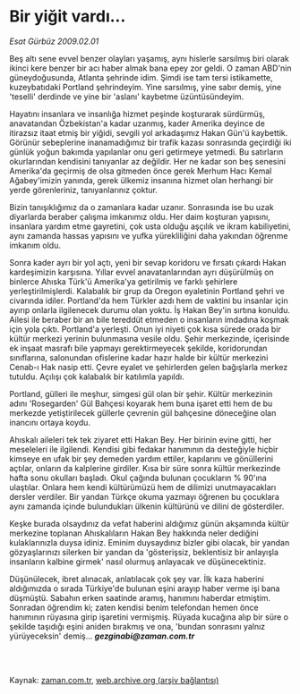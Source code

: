 # Bir yiğit vardı...

*Esat Gürbüz 2009.02.01*

<td class="columnist-detail">
<p>Beş altı sene evvel benzer olayları yaşamış, aynı hislerle sarsılmış biri olarak ikinci kere benzer bir acı haber almak bana epey zor geldi. O zaman ABD'nin güneydoğusunda, Atlanta şehrinde idim. Şimdi ise tam tersi istikamette, kuzeybatıdaki Portland şehrindeyim. Yine sarsılmış, yine sabır demiş, yine 'teselli' derdinde ve yine bir 'aslanı' kaybetme üzüntüsündeyim.</p>
<p>
<div id="haberMetinDiv">
<p>Hayatını insanlara ve insanlığa hizmet peşinde koşturarak sürdürmüş, anavatandan Özbekistan'a kadar uzanmış, kader Amerika deyince de itirazsız itaat etmiş bir yiğidi, sevgili yol arkadaşımız Hakan Gün'ü kaybettik. Görünür sebeplerine inanamadığımız bir trafik kazası sonrasında geçirdiği iki günlük yoğun bakımda yapılanlar onu geri getirmeye yetmedi. Bu satırların okurlarından kendisini tanıyanlar az değildir. Her ne kadar son beş senesini Amerika'da geçirmiş de olsa gitmeden önce gerek Merhum Hacı Kemal Ağabey'imizin yanında, gerek ülkemiz insanına hizmet olan herhangi bir yerde görenleriniz, tanıyanlarınız çoktur. 
<p>Bizin tanışıklığımız da o zamanlara kadar uzanır. Sonrasında ise bu uzak diyarlarda beraber çalışma imkanımız oldu. Her daim koşturan yapısını, insanlara yardım etme gayretini, çok usta olduğu aşçılık ve ikram kabiliyetini, aynı zamanda hassas yapısını ve yufka yürekliliğini daha yakından öğrenme imkanım oldu. 
<p>Sonra kader ayrı bir yol açtı, yeni bir sevap koridoru ve fırsatı çıkardı Hakan kardeşimizin karşısına. Yıllar evvel anavatanlarından ayrı düşürülmüş on binlerce Ahıska Türk'ü Amerika'ya getirilmiş ve farklı şehirlere yerleştirilmişlerdi. Kalabalık bir grup da Oregon eyaletinin Portland şehri ve civarında idiler. Portland'da hem Türkler azdı hem de vaktini bu insanlar için ayırıp onlarla ilgilenecek durumu olan yoktu. İş Hakan Bey'in sırtına konuldu. Ailesi ile beraber bir an bile tereddüt etmeden o insanların imdadına koşmak için yola çıktı. Portland'a yerleşti. Onun iyi niyeti çok kısa sürede orada bir kültür merkezi yerinin bulunmasına vesile oldu. Şehir merkezinde, içerisinde ek inşaat masrafı bile yapmayı gerektirmeyecek şekilde, koridorundan sınıflarına, salonundan ofislerine kadar hazır halde bir kültür merkezini Cenab-ı Hak nasip etti. Çevre eyalet ve şehirlerden gelen bağışlarla merkez tutuldu. Açılışı çok kalabalık bir katılımla yapıldı. 
<p>Portland, gülleri ile meşhur, simgesi gül olan bir şehir. Kültür merkezinin adını 'Rosegarden' Gül Bahçesi koyarak hem buna işaret etti hem de bu merkezde yetiştirilecek güllerle çevrenin gül bahçesine döneceğine olan inancını ortaya koydu. 
<p>Ahıskalı aileleri tek tek ziyaret etti Hakan Bey. Her birinin evine gitti, her meseleleri ile ilgilendi. Kendisi gibi fedakar hanımının da desteğiyle hiçbir kimseye en ufak bir şey demeden yardım ettiler, kapılarını ve gönüllerini açtılar, onların da kalplerine girdiler. Kısa bir süre sonra kültür merkezinde hafta sonu okulları başladı. Okul çağında bulunan çocukların % 90'ına ulaştılar. Onlara hem kendi kültürümüzü hem de dilimizi unutmayacakları dersler verdiler. Bir yandan Türkçe okuma yazmayı öğrenen bu çocuklara aynı zamanda içinde bulundukları ülkenin kültürünü ve dilini de gösterdiler. 
<p>Keşke burada olsaydınız da vefat haberini aldığımız günün akşamında kültür merkezine toplanan Ahıskalıların Hakan Bey hakkında neler dediğini kulaklarınızla duysa idiniz. Eminim duysaydınız bizler gibi olacak, bir yandan gözyaşlarınızı silerken bir yandan da 'gösterişsiz, beklentisiz bir anlayışla insanların kalbine girmek' nasıl olurmuş anlayacak ve düşünecektiniz. 
<p>Düşünülecek, ibret alınacak, anlatılacak çok şey var. İlk kaza haberini aldığımızda o sırada Türkiye'de bulunan eşini arayıp haber verme işi bana düşmüştü. Sabahın erken saatinde aramış, hanımını haberdar etmiştim. Sonradan öğrendim ki; zaten kendisi benim telefondan hemen önce hanımının rüyasına girip işaretini vermişmiş. Rüyada kucağına alıp bir süre o şekilde taşıdığı eşini aniden bırakmış ve ona, 'bundan sonrasını yalnız yürüyeceksin' demiş... <i><b>gezginabi@zaman.com.tr</b></i></p></p></p></p></p></p></p></div>
</p>


<p><br>
		 </br></p></td>

Kaynak: [zaman.com.tr](http://zaman.com.tr/yazar.do?yazino=810193), [web.archive.org (arşiv bağlantısı)](http://web.archive.org/web/20111015210218/http://www.zaman.com.tr:80/yazar.do?yazino=810193)
